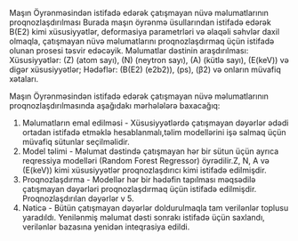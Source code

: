 Maşın Öyrənməsindən istifadə edərək çatışmayan nüvə məlumatlarının proqnozlaşdırılması
Burada maşın öyrənmə üsullarından istifadə edərək B(E2) kimi xüsusiyyətlər, deformasiya parametrləri və əlaqəli səhvlər daxil olmaqla, çatışmayan nüvə məlumatlarını proqnozlaşdırmaq üçün istifadə olunan prosesi təsvir edəcəyik. 
Məlumatlar dəstinin araşdırılması:
Xüsusiyyətlər: (Z) (atom sayı), (N) (neytron sayı), (A) (kütlə sayı), (E(keV)) və digər xüsusiyyətlər;
Hədəflər: (B(E2) (e2b2)), (ps), (β2) və onların müvafiq xətaları.

Maşın Öyrənməsindən istifadə edərək çatışmayan nüvə məlumatlarının proqnozlaşdırılmasında aşağıdakı mərhələlərə baxacağıq:
1.	Məlumatların emal edilməsi - Xüsusiyyətlərdə çatışmayan dəyərlər ədədi ortadan istifadə etməklə hesablanmalı,təlim modellərini işə salmaq üçün müvafiq sütunlar seçilməlidir.
2.	Model təlimi - Məlumat dəstində çatışmayan hər bir sütun üçün ayrıca reqressiya modelləri (Random Forest Regressor) öyrədilir.Z, N, A və (E(keV)) kimi xüsusiyyətlər proqnozlaşdırıcı kimi istifadə edilmişdir.
3.	Proqnozlaşdırma - Modellər hər bir hədəfin tapılması məqsədilə çatışmayan dəyərləri proqnozlaşdırmaq üçün istifadə edilmişdir. Proqnozlaşdırılan dəyərlər v 5. 
4.	 Nəticə - Bütün çatışmayan dəyərlər doldurulmaqla tam verilənlər toplusu yaradıldı. Yenilənmiş məlumat dəsti sonrakı istifadə üçün saxlandı, verilənlər bazasına yenidən inteqrasiya edildi.

